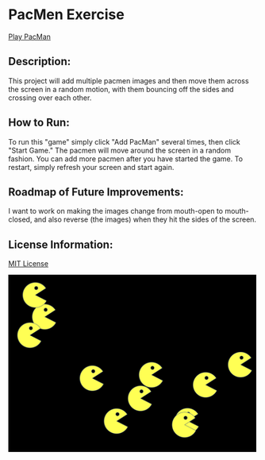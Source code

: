 # PacMen Exercise

<a class="dropdown-item" href="https://amandapadgett.github.io/PacMenExercise/">Play PacMan</a></li>

## Description:

This project will add multiple pacmen images and then move them across the screen in a random motion, with them bouncing off the sides and crossing over each other.

## How to Run:

To run this "game" simply click "Add PacMan" several times, then click "Start Game." The pacmen will move around the screen in a random fashion. You can add more pacmen after you have started the game. To restart, simply refresh your screen and start again.

## Roadmap of Future Improvements:

I want to work on making the images change from mouth-open to mouth-closed, and also reverse (the images) when they hit the sides of the screen.

## License Information:

<a href="https://github.com/amandapadgett/PacMenExercise/blob/main/LICENSE">MIT License</a>

<img src="https://github.com/amandapadgett/PacMenExercise/blob/main/Images/PacMen_image.png" width="500" height="auto" />
